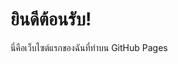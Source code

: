 <!DOCTYPE html>
<html lang="th">
<head>
  <meta charset="UTF-8" />
  <title>เว็บไซต์ของฉัน</title>
</head>
<body>
  <h1>ยินดีต้อนรับ!</h1>
  <p>นี่คือเว็บไซต์แรกของฉันที่ทำบน GitHub Pages</p>
</body>
</html>
